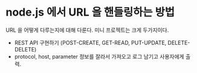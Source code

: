 # node.js 에서 URL 을 핸들링하는 방법
URL 을 어떻게 다루는지에 대해 다룬다.
미니 프로젝트는 크게 두가지이다.

*   REST API 구현하기 (POST-CREATE, GET-READ, PUT-UPDATE, DELETE-DELETE)
*   protocol, host, parameter 정보를 잘라서 가져오고 로그 남기고 사용자에게 출력.
